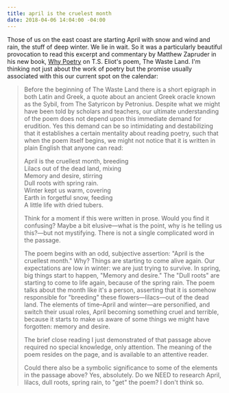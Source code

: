```yaml
---
title: april is the cruelest month
date: 2018-04-06 14:04:00 -04:00
---
```


Those of us on the east coast are starting April with snow and wind and rain, the stuff of deep winter. We lie in wait. So it was a particularly beautiful provocation to read this excerpt and commentary by Matthew Zapruder in his new book, [Why Poetry](https://shop.harvard.com/book/9780062343079) on T.S. Eliot's poem, The Waste Land. I'm thinking not just about the work of poetry but the promise usually associated with this our current spot on the calendar:

>Before the beginning of The Waste Land there is a short epigraph in both Latin and Greek, a quote about an ancient Greek oracle known as the Sybil, from The Satyricon by Petronius. Despite what we might have been told by scholars and teachers, our ultimate understanding of the poem does not depend upon this immediate demand for erudition. Yes this demand can be so intimidating and destabilizing that it establishes a certain mentality about reading poetry, such that when the poem itself begins, we might not notice that it is written in plain English that anyone can read: 
>
>April is the cruellest month, breeding<br />
Lilacs out of the dead land, mixing<br />
Memory and desire, stirring<br />
Dull roots with spring rain.<br />
Winter kept us warm, covering<br />
Earth in forgetful snow, feeding<br />
A little life with dried tubers.<br />
>
>Think for a moment if this were written in prose. Would you find it confusing? Maybe a bit elusive—what is the point, why is he telling us this?—but not mystifying. There is not a single complicated word in the passage.
>
>The poem begins with an odd, subjective assertion: "April is the cruellest month." Why? Things are starting to come alive again. Our expectations are low in winter: we are just trying to survive. In spring, big things start to happen, "Memory and desire." The "Dull roots" are starting to come to life again, because of the spring rain. The poem talks about the month like it's a person, asserting that it is somehow responsible for "breeding" these flowers—lilacs—out of the dead land. The elements of time–April and winter—are personified, and switch their usual roles, April becoming something cruel and terrible, because it starts to make us aware of some things we might have forgotten: memory and desire.
>
>The brief close reading I just demonstrated of that passage above required no special knowledge, only attention. The meaning of the poem resides on the page, and is available to an attentive reader.
>
>Could there also be a symbolic significance to some of the elements in the passage above? Yes, absolutely. Do we NEED to research April, lilacs, dull roots, spring rain, to "get" the poem? I don't think so.